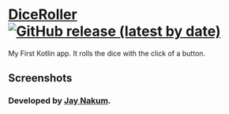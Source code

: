 # [DiceRoller](https://github.com/JayNakum/DiceRoller) [![GitHub release (latest by date)](https://img.shields.io/github/v/release/JayNakum/DiceRoller?label=Download&style=for-the-badge)](https://github.com/JayNakum/DiceRoller/releases)
My First Kotlin app.
It rolls the dice with the click of a button.

## Screenshots


### Developed by [Jay Nakum](https://jaynakum.github.io).
